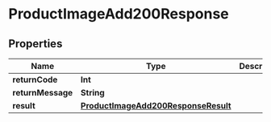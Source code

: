 

# ProductImageAdd200Response


## Properties

Name | Type | Description | Notes
------------ | ------------- | ------------- | -------------
**returnCode** | **Int** |  |  [optional]
**returnMessage** | **String** |  |  [optional]
**result** | [**ProductImageAdd200ResponseResult**](ProductImageAdd200ResponseResult.md) |  |  [optional]



